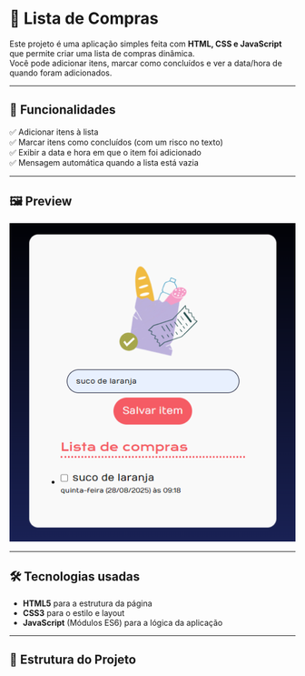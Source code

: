 # 🛒 Lista de Compras

Este projeto é uma aplicação simples feita com **HTML, CSS e JavaScript** que permite criar uma lista de compras dinâmica.  
Você pode adicionar itens, marcar como concluídos e ver a data/hora de quando foram adicionados.

---

## 🚀 Funcionalidades

✅ Adicionar itens à lista  
✅ Marcar itens como concluídos (com um risco no texto)  
✅ Exibir a data e hora em que o item foi adicionado  
✅ Mensagem automática quando a lista está vazia  

---

## 🖼️ Preview

![Lista de Compras](./img/preview.png)  


---

## 🛠️ Tecnologias usadas

- **HTML5** para a estrutura da página
- **CSS3** para o estilo e layout
- **JavaScript** (Módulos ES6) para a lógica da aplicação

---

## 📂 Estrutura do Projeto
